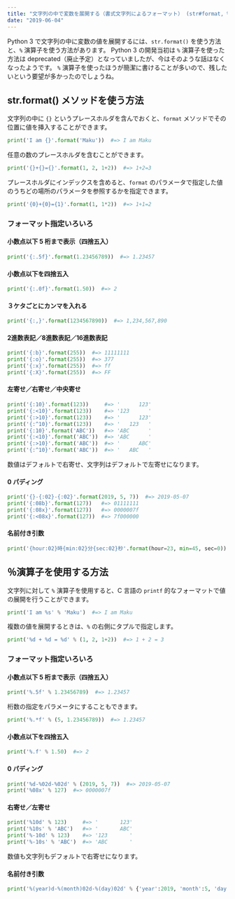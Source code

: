 ```yaml
---
title: "文字列の中で変数を展開する（書式文字列によるフォーマット） (str#format, %演算子)"
date: "2019-06-04"
---
```


Python 3 で文字列の中に変数の値を展開するには、`str.format()` を使う方法と、`%` 演算子を使う方法があります。
Python 3 の開発当初は `%` 演算子を使った方法は deprecated（廃止予定）となっていましたが、今はそのような話はなくなったようです。
`%` 演算子を使ったほうが簡潔に書けることが多いので、残したいという要望が多かったのでしょうね。


str.format() メソッドを使う方法
----

文字列の中に `{}` というプレースホルダを含んでおくと、`format` メソッドでその位置に値を挿入することができます。

```python
print('I am {}'.format('Maku'))  #=> I am Maku
```

任意の数のプレースホルダを含むことができます。

```python
print('{}+{}={}'.format(1, 2, 1+2))  #=> 1+2=3
```

プレースホルダにインデックスを含めると、`format` のパラメータで指定した値のうちどの場所のパラメータを参照するかを指定できます。

```python
print('{0}+{0}={1}'.format(1, 1*2))  #=> 1+1=2
```

### フォーマット指定いろいろ

#### 小数点以下 5 桁まで表示（四捨五入）

```python
print('{:.5f}'.format(1.23456789))  #=> 1.23457
```

#### 小数点以下を四捨五入

```python
print('{:.0f}'.format(1.50))  #=> 2
```

#### ３ケタごとにカンマを入れる

```python
print('{:,}'.format(1234567890))  #=> 1,234,567,890
```

#### 2進数表記／8進数表記／16進数表記

```python
print('{:b}'.format(255))  #=> 11111111
print('{:o}'.format(255))  #=> 377
print('{:x}'.format(255))  #=> ff
print('{:X}'.format(255))  #=> FF
```

#### 左寄せ／右寄せ／中央寄せ

```python
print('{:10}'.format(123))     #=> '      123'
print('{:<10}'.format(123))    #=> '123      '
print('{:>10}'.format(123))    #=> '      123'
print('{:^10}'.format(123))    #=> '   123   '
print('{:10}'.format('ABC'))   #=> 'ABC      '
print('{:<10}'.format('ABC'))  #=> 'ABC      '
print('{:>10}'.format('ABC'))  #=> '      ABC'
print('{:^10}'.format('ABC'))  #=> '   ABC   '
```

数値はデフォルトで右寄せ、文字列はデフォルトで左寄せになります。

#### 0 パディング

```python
print('{}-{:02}-{:02}'.format(2019, 5, 7))  #=> 2019-05-07
print('{:08b}'.format(127))   #=> 01111111
print('{:08x}'.format(127))   #=> 0000007f
print('{:<08x}'.format(127))  #=> 7f000000
```

#### 名前付き引数

```python
print('{hour:02}時{min:02}分{sec:02}秒'.format(hour=23, min=45, sec=0))  #=> 23時45分00秒
```

％演算子を使用する方法
----

文字列に対して `%` 演算子を使用すると、C 言語の `printf` 的なフォーマットで値の展開を行うことができます。

```python
print('I am %s' % 'Maku')  #=> I am Maku
```

複数の値を展開するときは、`%` の右側にタプルで指定します。

```python
print('%d + %d = %d' % (1, 2, 1+2))  #=> 1 + 2 = 3
```

### フォーマット指定いろいろ

#### 小数点以下 5 桁まで表示（四捨五入）

```python
print('%.5f' % 1.23456789)  #=> 1.23457
```

桁数の指定をパラメータにすることもできます。

```python
print('%.*f' % (5, 1.23456789))  #=> 1.23457
```

#### 小数点以下を四捨五入

```python
print('%.f' % 1.50)  #=> 2
```

#### 0 パディング

```python
print('%d-%02d-%02d' % (2019, 5, 7))  #=> 2019-05-07
print('%08x' % 127)  #=> 0000007f
```

#### 右寄せ／左寄せ

```python
print('%10d' % 123)     #=> '       123'
print('%10s' % 'ABC')   #=> '       ABC'
print('%-10d' % 123)    #=> '123       '
print('%-10s' % 'ABC')  #=> 'ABC       '
```

数値も文字列もデフォルトで右寄せになります。

#### 名前付き引数

```python
print('%(year)d-%(month)02d-%(day)02d' % {'year':2019, 'month':5, 'day':7})  #=> 2019-05-07
```

